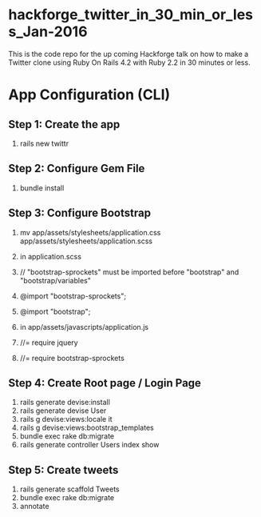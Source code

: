 # hackforge_twitter_in_30_min_or_less_Jan-2016
This is the code repo for the up coming Hackforge talk on how to make a Twitter clone using Ruby On Rails 4.2 with Ruby 2.2 in 30 minutes or less.

App Configuration (CLI)
======================

Step 1: Create the app
----------------------

1. rails new twittr

Step 2: Configure Gem File
---------------------------

1. bundle install

Step 3: Configure Bootstrap
---------------------------

1. mv app/assets/stylesheets/application.css app/assets/stylesheets/application.scss
2. in application.scss
 1. // "bootstrap-sprockets" must be imported before "bootstrap" and "bootstrap/variables"
 2. @import "bootstrap-sprockets";
 3. @import "bootstrap";

1. in app/assets/javascripts/application.js
 1. //= require jquery
 2. //= require bootstrap-sprockets


Step 4: Create Root page / Login Page
-------------------------------------
1. rails generate devise:install
2. rails generate devise User
3. rails g devise:views:locale it
4. rails g devise:views:bootstrap_templates
5. bundle exec rake db:migrate
6. rails generate controller Users index show

Step 5: Create tweets
---------------------
1. rails generate scaffold Tweets
2. bundle exec rake db:migrate
3. annotate